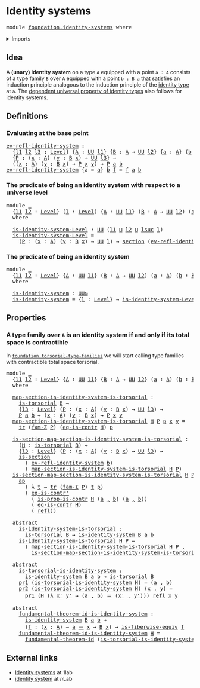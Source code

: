 # Identity systems

<pre class="Agda"><a id="29" class="Keyword">module</a> <a id="36" href="foundation.identity-systems.html" class="Module">foundation.identity-systems</a> <a id="64" class="Keyword">where</a>
</pre>
<details><summary>Imports</summary>

<pre class="Agda"><a id="120" class="Keyword">open</a> <a id="125" class="Keyword">import</a> <a id="132" href="foundation.action-on-identifications-functions.html" class="Module">foundation.action-on-identifications-functions</a>
<a id="179" class="Keyword">open</a> <a id="184" class="Keyword">import</a> <a id="191" href="foundation.dependent-pair-types.html" class="Module">foundation.dependent-pair-types</a>
<a id="223" class="Keyword">open</a> <a id="228" class="Keyword">import</a> <a id="235" href="foundation.function-extensionality.html" class="Module">foundation.function-extensionality</a>
<a id="270" class="Keyword">open</a> <a id="275" class="Keyword">import</a> <a id="282" href="foundation.fundamental-theorem-of-identity-types.html" class="Module">foundation.fundamental-theorem-of-identity-types</a>
<a id="331" class="Keyword">open</a> <a id="336" class="Keyword">import</a> <a id="343" href="foundation.universe-levels.html" class="Module">foundation.universe-levels</a>

<a id="371" class="Keyword">open</a> <a id="376" class="Keyword">import</a> <a id="383" href="foundation-core.contractible-types.html" class="Module">foundation-core.contractible-types</a>
<a id="418" class="Keyword">open</a> <a id="423" class="Keyword">import</a> <a id="430" href="foundation-core.families-of-equivalences.html" class="Module">foundation-core.families-of-equivalences</a>
<a id="471" class="Keyword">open</a> <a id="476" class="Keyword">import</a> <a id="483" href="foundation-core.function-types.html" class="Module">foundation-core.function-types</a>
<a id="514" class="Keyword">open</a> <a id="519" class="Keyword">import</a> <a id="526" href="foundation-core.functoriality-dependent-pair-types.html" class="Module">foundation-core.functoriality-dependent-pair-types</a>
<a id="577" class="Keyword">open</a> <a id="582" class="Keyword">import</a> <a id="589" href="foundation-core.identity-types.html" class="Module">foundation-core.identity-types</a>
<a id="620" class="Keyword">open</a> <a id="625" class="Keyword">import</a> <a id="632" href="foundation-core.propositions.html" class="Module">foundation-core.propositions</a>
<a id="661" class="Keyword">open</a> <a id="666" class="Keyword">import</a> <a id="673" href="foundation-core.retractions.html" class="Module">foundation-core.retractions</a>
<a id="701" class="Keyword">open</a> <a id="706" class="Keyword">import</a> <a id="713" href="foundation-core.sections.html" class="Module">foundation-core.sections</a>
<a id="738" class="Keyword">open</a> <a id="743" class="Keyword">import</a> <a id="750" href="foundation-core.torsorial-type-families.html" class="Module">foundation-core.torsorial-type-families</a>
<a id="790" class="Keyword">open</a> <a id="795" class="Keyword">import</a> <a id="802" href="foundation-core.transport-along-identifications.html" class="Module">foundation-core.transport-along-identifications</a>
</pre>
</details>

## Idea

A **(unary) identity system** on a type `A` equipped with a point `a : A`
consists of a type family `B` over `A` equipped with a point `b : B a` that
satisfies an induction principle analogous to the induction principle of the
[identity type](foundation.identity-types.md) at `a`. The
[dependent universal property of identity types](foundation.universal-property-identity-types.md)
also follows for identity systems.

## Definitions

### Evaluating at the base point

<pre class="Agda"><a id="ev-refl-identity-system"></a><a id="1353" href="foundation.identity-systems.html#1353" class="Function">ev-refl-identity-system</a> <a id="1377" class="Symbol">:</a>
  <a id="1381" class="Symbol">{</a><a id="1382" href="foundation.identity-systems.html#1382" class="Bound">l1</a> <a id="1385" href="foundation.identity-systems.html#1385" class="Bound">l2</a> <a id="1388" href="foundation.identity-systems.html#1388" class="Bound">l3</a> <a id="1391" class="Symbol">:</a> <a id="1393" href="Agda.Primitive.html#742" class="Postulate">Level</a><a id="1398" class="Symbol">}</a> <a id="1400" class="Symbol">{</a><a id="1401" href="foundation.identity-systems.html#1401" class="Bound">A</a> <a id="1403" class="Symbol">:</a> <a id="1405" href="Agda.Primitive.html#388" class="Primitive">UU</a> <a id="1408" href="foundation.identity-systems.html#1382" class="Bound">l1</a><a id="1410" class="Symbol">}</a> <a id="1412" class="Symbol">{</a><a id="1413" href="foundation.identity-systems.html#1413" class="Bound">B</a> <a id="1415" class="Symbol">:</a> <a id="1417" href="foundation.identity-systems.html#1401" class="Bound">A</a> <a id="1419" class="Symbol">→</a> <a id="1421" href="Agda.Primitive.html#388" class="Primitive">UU</a> <a id="1424" href="foundation.identity-systems.html#1385" class="Bound">l2</a><a id="1426" class="Symbol">}</a> <a id="1428" class="Symbol">{</a><a id="1429" href="foundation.identity-systems.html#1429" class="Bound">a</a> <a id="1431" class="Symbol">:</a> <a id="1433" href="foundation.identity-systems.html#1401" class="Bound">A</a><a id="1434" class="Symbol">}</a> <a id="1436" class="Symbol">(</a><a id="1437" href="foundation.identity-systems.html#1437" class="Bound">b</a> <a id="1439" class="Symbol">:</a> <a id="1441" href="foundation.identity-systems.html#1413" class="Bound">B</a> <a id="1443" href="foundation.identity-systems.html#1429" class="Bound">a</a><a id="1444" class="Symbol">)</a>
  <a id="1448" class="Symbol">{</a><a id="1449" href="foundation.identity-systems.html#1449" class="Bound">P</a> <a id="1451" class="Symbol">:</a> <a id="1453" class="Symbol">(</a><a id="1454" href="foundation.identity-systems.html#1454" class="Bound">x</a> <a id="1456" class="Symbol">:</a> <a id="1458" href="foundation.identity-systems.html#1401" class="Bound">A</a><a id="1459" class="Symbol">)</a> <a id="1461" class="Symbol">(</a><a id="1462" href="foundation.identity-systems.html#1462" class="Bound">y</a> <a id="1464" class="Symbol">:</a> <a id="1466" href="foundation.identity-systems.html#1413" class="Bound">B</a> <a id="1468" href="foundation.identity-systems.html#1454" class="Bound">x</a><a id="1469" class="Symbol">)</a> <a id="1471" class="Symbol">→</a> <a id="1473" href="Agda.Primitive.html#388" class="Primitive">UU</a> <a id="1476" href="foundation.identity-systems.html#1388" class="Bound">l3</a><a id="1478" class="Symbol">}</a> <a id="1480" class="Symbol">→</a>
  <a id="1484" class="Symbol">((</a><a id="1486" href="foundation.identity-systems.html#1486" class="Bound">x</a> <a id="1488" class="Symbol">:</a> <a id="1490" href="foundation.identity-systems.html#1401" class="Bound">A</a><a id="1491" class="Symbol">)</a> <a id="1493" class="Symbol">(</a><a id="1494" href="foundation.identity-systems.html#1494" class="Bound">y</a> <a id="1496" class="Symbol">:</a> <a id="1498" href="foundation.identity-systems.html#1413" class="Bound">B</a> <a id="1500" href="foundation.identity-systems.html#1486" class="Bound">x</a><a id="1501" class="Symbol">)</a> <a id="1503" class="Symbol">→</a> <a id="1505" href="foundation.identity-systems.html#1449" class="Bound">P</a> <a id="1507" href="foundation.identity-systems.html#1486" class="Bound">x</a> <a id="1509" href="foundation.identity-systems.html#1494" class="Bound">y</a><a id="1510" class="Symbol">)</a> <a id="1512" class="Symbol">→</a> <a id="1514" href="foundation.identity-systems.html#1449" class="Bound">P</a> <a id="1516" href="foundation.identity-systems.html#1429" class="Bound">a</a> <a id="1518" href="foundation.identity-systems.html#1437" class="Bound">b</a>
<a id="1520" href="foundation.identity-systems.html#1353" class="Function">ev-refl-identity-system</a> <a id="1544" class="Symbol">{</a><a id="1545" class="Argument">a</a> <a id="1547" class="Symbol">=</a> <a id="1549" href="foundation.identity-systems.html#1549" class="Bound">a</a><a id="1550" class="Symbol">}</a> <a id="1552" href="foundation.identity-systems.html#1552" class="Bound">b</a> <a id="1554" href="foundation.identity-systems.html#1554" class="Bound">f</a> <a id="1556" class="Symbol">=</a> <a id="1558" href="foundation.identity-systems.html#1554" class="Bound">f</a> <a id="1560" href="foundation.identity-systems.html#1549" class="Bound">a</a> <a id="1562" href="foundation.identity-systems.html#1552" class="Bound">b</a>
</pre>
### The predicate of being an identity system with respect to a universe level

<pre class="Agda"><a id="1657" class="Keyword">module</a> <a id="1664" href="foundation.identity-systems.html#1664" class="Module">_</a>
  <a id="1668" class="Symbol">{</a><a id="1669" href="foundation.identity-systems.html#1669" class="Bound">l1</a> <a id="1672" href="foundation.identity-systems.html#1672" class="Bound">l2</a> <a id="1675" class="Symbol">:</a> <a id="1677" href="Agda.Primitive.html#742" class="Postulate">Level</a><a id="1682" class="Symbol">}</a> <a id="1684" class="Symbol">(</a><a id="1685" href="foundation.identity-systems.html#1685" class="Bound">l</a> <a id="1687" class="Symbol">:</a> <a id="1689" href="Agda.Primitive.html#742" class="Postulate">Level</a><a id="1694" class="Symbol">)</a> <a id="1696" class="Symbol">{</a><a id="1697" href="foundation.identity-systems.html#1697" class="Bound">A</a> <a id="1699" class="Symbol">:</a> <a id="1701" href="Agda.Primitive.html#388" class="Primitive">UU</a> <a id="1704" href="foundation.identity-systems.html#1669" class="Bound">l1</a><a id="1706" class="Symbol">}</a> <a id="1708" class="Symbol">(</a><a id="1709" href="foundation.identity-systems.html#1709" class="Bound">B</a> <a id="1711" class="Symbol">:</a> <a id="1713" href="foundation.identity-systems.html#1697" class="Bound">A</a> <a id="1715" class="Symbol">→</a> <a id="1717" href="Agda.Primitive.html#388" class="Primitive">UU</a> <a id="1720" href="foundation.identity-systems.html#1672" class="Bound">l2</a><a id="1722" class="Symbol">)</a> <a id="1724" class="Symbol">(</a><a id="1725" href="foundation.identity-systems.html#1725" class="Bound">a</a> <a id="1727" class="Symbol">:</a> <a id="1729" href="foundation.identity-systems.html#1697" class="Bound">A</a><a id="1730" class="Symbol">)</a> <a id="1732" class="Symbol">(</a><a id="1733" href="foundation.identity-systems.html#1733" class="Bound">b</a> <a id="1735" class="Symbol">:</a> <a id="1737" href="foundation.identity-systems.html#1709" class="Bound">B</a> <a id="1739" href="foundation.identity-systems.html#1725" class="Bound">a</a><a id="1740" class="Symbol">)</a>
  <a id="1744" class="Keyword">where</a>

  <a id="1753" href="foundation.identity-systems.html#1753" class="Function">is-identity-system-Level</a> <a id="1778" class="Symbol">:</a> <a id="1780" href="Agda.Primitive.html#388" class="Primitive">UU</a> <a id="1783" class="Symbol">(</a><a id="1784" href="foundation.identity-systems.html#1669" class="Bound">l1</a> <a id="1787" href="Agda.Primitive.html#961" class="Primitive Operator">⊔</a> <a id="1789" href="foundation.identity-systems.html#1672" class="Bound">l2</a> <a id="1792" href="Agda.Primitive.html#961" class="Primitive Operator">⊔</a> <a id="1794" href="Agda.Primitive.html#931" class="Primitive">lsuc</a> <a id="1799" href="foundation.identity-systems.html#1685" class="Bound">l</a><a id="1800" class="Symbol">)</a>
  <a id="1804" href="foundation.identity-systems.html#1753" class="Function">is-identity-system-Level</a> <a id="1829" class="Symbol">=</a>
    <a id="1835" class="Symbol">(</a><a id="1836" href="foundation.identity-systems.html#1836" class="Bound">P</a> <a id="1838" class="Symbol">:</a> <a id="1840" class="Symbol">(</a><a id="1841" href="foundation.identity-systems.html#1841" class="Bound">x</a> <a id="1843" class="Symbol">:</a> <a id="1845" href="foundation.identity-systems.html#1697" class="Bound">A</a><a id="1846" class="Symbol">)</a> <a id="1848" class="Symbol">(</a><a id="1849" href="foundation.identity-systems.html#1849" class="Bound">y</a> <a id="1851" class="Symbol">:</a> <a id="1853" href="foundation.identity-systems.html#1709" class="Bound">B</a> <a id="1855" href="foundation.identity-systems.html#1841" class="Bound">x</a><a id="1856" class="Symbol">)</a> <a id="1858" class="Symbol">→</a> <a id="1860" href="Agda.Primitive.html#388" class="Primitive">UU</a> <a id="1863" href="foundation.identity-systems.html#1685" class="Bound">l</a><a id="1864" class="Symbol">)</a> <a id="1866" class="Symbol">→</a> <a id="1868" href="foundation-core.sections.html#1373" class="Function">section</a> <a id="1876" class="Symbol">(</a><a id="1877" href="foundation.identity-systems.html#1353" class="Function">ev-refl-identity-system</a> <a id="1901" href="foundation.identity-systems.html#1733" class="Bound">b</a> <a id="1903" class="Symbol">{</a><a id="1904" href="foundation.identity-systems.html#1836" class="Bound">P</a><a id="1905" class="Symbol">})</a>
</pre>
### The predicate of being an identity system

<pre class="Agda"><a id="1968" class="Keyword">module</a> <a id="1975" href="foundation.identity-systems.html#1975" class="Module">_</a>
  <a id="1979" class="Symbol">{</a><a id="1980" href="foundation.identity-systems.html#1980" class="Bound">l1</a> <a id="1983" href="foundation.identity-systems.html#1983" class="Bound">l2</a> <a id="1986" class="Symbol">:</a> <a id="1988" href="Agda.Primitive.html#742" class="Postulate">Level</a><a id="1993" class="Symbol">}</a> <a id="1995" class="Symbol">{</a><a id="1996" href="foundation.identity-systems.html#1996" class="Bound">A</a> <a id="1998" class="Symbol">:</a> <a id="2000" href="Agda.Primitive.html#388" class="Primitive">UU</a> <a id="2003" href="foundation.identity-systems.html#1980" class="Bound">l1</a><a id="2005" class="Symbol">}</a> <a id="2007" class="Symbol">(</a><a id="2008" href="foundation.identity-systems.html#2008" class="Bound">B</a> <a id="2010" class="Symbol">:</a> <a id="2012" href="foundation.identity-systems.html#1996" class="Bound">A</a> <a id="2014" class="Symbol">→</a> <a id="2016" href="Agda.Primitive.html#388" class="Primitive">UU</a> <a id="2019" href="foundation.identity-systems.html#1983" class="Bound">l2</a><a id="2021" class="Symbol">)</a> <a id="2023" class="Symbol">(</a><a id="2024" href="foundation.identity-systems.html#2024" class="Bound">a</a> <a id="2026" class="Symbol">:</a> <a id="2028" href="foundation.identity-systems.html#1996" class="Bound">A</a><a id="2029" class="Symbol">)</a> <a id="2031" class="Symbol">(</a><a id="2032" href="foundation.identity-systems.html#2032" class="Bound">b</a> <a id="2034" class="Symbol">:</a> <a id="2036" href="foundation.identity-systems.html#2008" class="Bound">B</a> <a id="2038" href="foundation.identity-systems.html#2024" class="Bound">a</a><a id="2039" class="Symbol">)</a>
  <a id="2043" class="Keyword">where</a>

  <a id="2052" href="foundation.identity-systems.html#2052" class="Function">is-identity-system</a> <a id="2071" class="Symbol">:</a> <a id="2073" href="Agda.Primitive.html#512" class="Primitive">UUω</a>
  <a id="2079" href="foundation.identity-systems.html#2052" class="Function">is-identity-system</a> <a id="2098" class="Symbol">=</a> <a id="2100" class="Symbol">{</a><a id="2101" href="foundation.identity-systems.html#2101" class="Bound">l</a> <a id="2103" class="Symbol">:</a> <a id="2105" href="Agda.Primitive.html#742" class="Postulate">Level</a><a id="2110" class="Symbol">}</a> <a id="2112" class="Symbol">→</a> <a id="2114" href="foundation.identity-systems.html#1753" class="Function">is-identity-system-Level</a> <a id="2139" href="foundation.identity-systems.html#2101" class="Bound">l</a> <a id="2141" href="foundation.identity-systems.html#2008" class="Bound">B</a> <a id="2143" href="foundation.identity-systems.html#2024" class="Bound">a</a> <a id="2145" href="foundation.identity-systems.html#2032" class="Bound">b</a>
</pre>
## Properties

### A type family over `A` is an identity system if and only if its total space is contractible

In [`foundation.torsorial-type-families`](foundation.torsorial-type-families.md)
we will start calling type families with contractible total space torsorial.

<pre class="Agda"><a id="2431" class="Keyword">module</a> <a id="2438" href="foundation.identity-systems.html#2438" class="Module">_</a>
  <a id="2442" class="Symbol">{</a><a id="2443" href="foundation.identity-systems.html#2443" class="Bound">l1</a> <a id="2446" href="foundation.identity-systems.html#2446" class="Bound">l2</a> <a id="2449" class="Symbol">:</a> <a id="2451" href="Agda.Primitive.html#742" class="Postulate">Level</a><a id="2456" class="Symbol">}</a> <a id="2458" class="Symbol">{</a><a id="2459" href="foundation.identity-systems.html#2459" class="Bound">A</a> <a id="2461" class="Symbol">:</a> <a id="2463" href="Agda.Primitive.html#388" class="Primitive">UU</a> <a id="2466" href="foundation.identity-systems.html#2443" class="Bound">l1</a><a id="2468" class="Symbol">}</a> <a id="2470" class="Symbol">{</a><a id="2471" href="foundation.identity-systems.html#2471" class="Bound">B</a> <a id="2473" class="Symbol">:</a> <a id="2475" href="foundation.identity-systems.html#2459" class="Bound">A</a> <a id="2477" class="Symbol">→</a> <a id="2479" href="Agda.Primitive.html#388" class="Primitive">UU</a> <a id="2482" href="foundation.identity-systems.html#2446" class="Bound">l2</a><a id="2484" class="Symbol">}</a> <a id="2486" class="Symbol">(</a><a id="2487" href="foundation.identity-systems.html#2487" class="Bound">a</a> <a id="2489" class="Symbol">:</a> <a id="2491" href="foundation.identity-systems.html#2459" class="Bound">A</a><a id="2492" class="Symbol">)</a> <a id="2494" class="Symbol">(</a><a id="2495" href="foundation.identity-systems.html#2495" class="Bound">b</a> <a id="2497" class="Symbol">:</a> <a id="2499" href="foundation.identity-systems.html#2471" class="Bound">B</a> <a id="2501" href="foundation.identity-systems.html#2487" class="Bound">a</a><a id="2502" class="Symbol">)</a>
  <a id="2506" class="Keyword">where</a>

  <a id="2515" href="foundation.identity-systems.html#2515" class="Function">map-section-is-identity-system-is-torsorial</a> <a id="2559" class="Symbol">:</a>
    <a id="2565" href="foundation-core.torsorial-type-families.html#2474" class="Function">is-torsorial</a> <a id="2578" href="foundation.identity-systems.html#2471" class="Bound">B</a> <a id="2580" class="Symbol">→</a>
    <a id="2586" class="Symbol">{</a><a id="2587" href="foundation.identity-systems.html#2587" class="Bound">l3</a> <a id="2590" class="Symbol">:</a> <a id="2592" href="Agda.Primitive.html#742" class="Postulate">Level</a><a id="2597" class="Symbol">}</a> <a id="2599" class="Symbol">(</a><a id="2600" href="foundation.identity-systems.html#2600" class="Bound">P</a> <a id="2602" class="Symbol">:</a> <a id="2604" class="Symbol">(</a><a id="2605" href="foundation.identity-systems.html#2605" class="Bound">x</a> <a id="2607" class="Symbol">:</a> <a id="2609" href="foundation.identity-systems.html#2459" class="Bound">A</a><a id="2610" class="Symbol">)</a> <a id="2612" class="Symbol">(</a><a id="2613" href="foundation.identity-systems.html#2613" class="Bound">y</a> <a id="2615" class="Symbol">:</a> <a id="2617" href="foundation.identity-systems.html#2471" class="Bound">B</a> <a id="2619" href="foundation.identity-systems.html#2605" class="Bound">x</a><a id="2620" class="Symbol">)</a> <a id="2622" class="Symbol">→</a> <a id="2624" href="Agda.Primitive.html#388" class="Primitive">UU</a> <a id="2627" href="foundation.identity-systems.html#2587" class="Bound">l3</a><a id="2629" class="Symbol">)</a> <a id="2631" class="Symbol">→</a>
    <a id="2637" href="foundation.identity-systems.html#2600" class="Bound">P</a> <a id="2639" href="foundation.identity-systems.html#2487" class="Bound">a</a> <a id="2641" href="foundation.identity-systems.html#2495" class="Bound">b</a> <a id="2643" class="Symbol">→</a> <a id="2645" class="Symbol">(</a><a id="2646" href="foundation.identity-systems.html#2646" class="Bound">x</a> <a id="2648" class="Symbol">:</a> <a id="2650" href="foundation.identity-systems.html#2459" class="Bound">A</a><a id="2651" class="Symbol">)</a> <a id="2653" class="Symbol">(</a><a id="2654" href="foundation.identity-systems.html#2654" class="Bound">y</a> <a id="2656" class="Symbol">:</a> <a id="2658" href="foundation.identity-systems.html#2471" class="Bound">B</a> <a id="2660" href="foundation.identity-systems.html#2646" class="Bound">x</a><a id="2661" class="Symbol">)</a> <a id="2663" class="Symbol">→</a> <a id="2665" href="foundation.identity-systems.html#2600" class="Bound">P</a> <a id="2667" href="foundation.identity-systems.html#2646" class="Bound">x</a> <a id="2669" href="foundation.identity-systems.html#2654" class="Bound">y</a>
  <a id="2673" href="foundation.identity-systems.html#2515" class="Function">map-section-is-identity-system-is-torsorial</a> <a id="2717" href="foundation.identity-systems.html#2717" class="Bound">H</a> <a id="2719" href="foundation.identity-systems.html#2719" class="Bound">P</a> <a id="2721" href="foundation.identity-systems.html#2721" class="Bound">p</a> <a id="2723" href="foundation.identity-systems.html#2723" class="Bound">x</a> <a id="2725" href="foundation.identity-systems.html#2725" class="Bound">y</a> <a id="2727" class="Symbol">=</a>
    <a id="2733" href="foundation-core.transport-along-identifications.html#832" class="Function">tr</a> <a id="2736" class="Symbol">(</a><a id="2737" href="foundation.dependent-pair-types.html#2110" class="Function">fam-Σ</a> <a id="2743" href="foundation.identity-systems.html#2719" class="Bound">P</a><a id="2744" class="Symbol">)</a> <a id="2746" class="Symbol">(</a><a id="2747" href="foundation-core.contractible-types.html#1197" class="Function">eq-is-contr</a> <a id="2759" href="foundation.identity-systems.html#2717" class="Bound">H</a><a id="2760" class="Symbol">)</a> <a id="2762" href="foundation.identity-systems.html#2721" class="Bound">p</a>

  <a id="2767" href="foundation.identity-systems.html#2767" class="Function">is-section-map-section-is-identity-system-is-torsorial</a> <a id="2822" class="Symbol">:</a>
    <a id="2828" class="Symbol">(</a><a id="2829" href="foundation.identity-systems.html#2829" class="Bound">H</a> <a id="2831" class="Symbol">:</a> <a id="2833" href="foundation-core.torsorial-type-families.html#2474" class="Function">is-torsorial</a> <a id="2846" href="foundation.identity-systems.html#2471" class="Bound">B</a><a id="2847" class="Symbol">)</a> <a id="2849" class="Symbol">→</a>
    <a id="2855" class="Symbol">{</a><a id="2856" href="foundation.identity-systems.html#2856" class="Bound">l3</a> <a id="2859" class="Symbol">:</a> <a id="2861" href="Agda.Primitive.html#742" class="Postulate">Level</a><a id="2866" class="Symbol">}</a> <a id="2868" class="Symbol">(</a><a id="2869" href="foundation.identity-systems.html#2869" class="Bound">P</a> <a id="2871" class="Symbol">:</a> <a id="2873" class="Symbol">(</a><a id="2874" href="foundation.identity-systems.html#2874" class="Bound">x</a> <a id="2876" class="Symbol">:</a> <a id="2878" href="foundation.identity-systems.html#2459" class="Bound">A</a><a id="2879" class="Symbol">)</a> <a id="2881" class="Symbol">(</a><a id="2882" href="foundation.identity-systems.html#2882" class="Bound">y</a> <a id="2884" class="Symbol">:</a> <a id="2886" href="foundation.identity-systems.html#2471" class="Bound">B</a> <a id="2888" href="foundation.identity-systems.html#2874" class="Bound">x</a><a id="2889" class="Symbol">)</a> <a id="2891" class="Symbol">→</a> <a id="2893" href="Agda.Primitive.html#388" class="Primitive">UU</a> <a id="2896" href="foundation.identity-systems.html#2856" class="Bound">l3</a><a id="2898" class="Symbol">)</a> <a id="2900" class="Symbol">→</a>
    <a id="2906" href="foundation-core.sections.html#1194" class="Function">is-section</a>
      <a id="2923" class="Symbol">(</a> <a id="2925" href="foundation.identity-systems.html#1353" class="Function">ev-refl-identity-system</a> <a id="2949" href="foundation.identity-systems.html#2495" class="Bound">b</a><a id="2950" class="Symbol">)</a>
      <a id="2958" class="Symbol">(</a> <a id="2960" href="foundation.identity-systems.html#2515" class="Function">map-section-is-identity-system-is-torsorial</a> <a id="3004" href="foundation.identity-systems.html#2829" class="Bound">H</a> <a id="3006" href="foundation.identity-systems.html#2869" class="Bound">P</a><a id="3007" class="Symbol">)</a>
  <a id="3011" href="foundation.identity-systems.html#2767" class="Function">is-section-map-section-is-identity-system-is-torsorial</a> <a id="3066" href="foundation.identity-systems.html#3066" class="Bound">H</a> <a id="3068" href="foundation.identity-systems.html#3068" class="Bound">P</a> <a id="3070" href="foundation.identity-systems.html#3070" class="Bound">p</a> <a id="3072" class="Symbol">=</a>
    <a id="3078" href="foundation.action-on-identifications-functions.html#730" class="Function">ap</a>
      <a id="3087" class="Symbol">(</a> <a id="3089" class="Symbol">λ</a> <a id="3091" href="foundation.identity-systems.html#3091" class="Bound">t</a> <a id="3093" class="Symbol">→</a> <a id="3095" href="foundation-core.transport-along-identifications.html#832" class="Function">tr</a> <a id="3098" class="Symbol">(</a><a id="3099" href="foundation.dependent-pair-types.html#2110" class="Function">fam-Σ</a> <a id="3105" href="foundation.identity-systems.html#3068" class="Bound">P</a><a id="3106" class="Symbol">)</a> <a id="3108" href="foundation.identity-systems.html#3091" class="Bound">t</a> <a id="3110" href="foundation.identity-systems.html#3070" class="Bound">p</a><a id="3111" class="Symbol">)</a>
      <a id="3119" class="Symbol">(</a> <a id="3121" href="foundation-core.contractible-types.html#1073" class="Function">eq-is-contr&#39;</a>
        <a id="3142" class="Symbol">(</a> <a id="3144" href="foundation-core.contractible-types.html#7121" class="Function">is-prop-is-contr</a> <a id="3161" href="foundation.identity-systems.html#3066" class="Bound">H</a> <a id="3163" class="Symbol">(</a><a id="3164" href="foundation.identity-systems.html#2487" class="Bound">a</a> <a id="3166" href="foundation.dependent-pair-types.html#787" class="InductiveConstructor Operator">,</a> <a id="3168" href="foundation.identity-systems.html#2495" class="Bound">b</a><a id="3169" class="Symbol">)</a> <a id="3171" class="Symbol">(</a><a id="3172" href="foundation.identity-systems.html#2487" class="Bound">a</a> <a id="3174" href="foundation.dependent-pair-types.html#787" class="InductiveConstructor Operator">,</a> <a id="3176" href="foundation.identity-systems.html#2495" class="Bound">b</a><a id="3177" class="Symbol">))</a>
        <a id="3188" class="Symbol">(</a> <a id="3190" href="foundation-core.contractible-types.html#1197" class="Function">eq-is-contr</a> <a id="3202" href="foundation.identity-systems.html#3066" class="Bound">H</a><a id="3203" class="Symbol">)</a>
        <a id="3213" class="Symbol">(</a> <a id="3215" href="foundation-core.identity-types.html#2682" class="InductiveConstructor">refl</a><a id="3219" class="Symbol">))</a>

  <a id="3225" class="Keyword">abstract</a>
    <a id="3238" href="foundation.identity-systems.html#3238" class="Function">is-identity-system-is-torsorial</a> <a id="3270" class="Symbol">:</a>
      <a id="3278" href="foundation-core.torsorial-type-families.html#2474" class="Function">is-torsorial</a> <a id="3291" href="foundation.identity-systems.html#2471" class="Bound">B</a> <a id="3293" class="Symbol">→</a> <a id="3295" href="foundation.identity-systems.html#2052" class="Function">is-identity-system</a> <a id="3314" href="foundation.identity-systems.html#2471" class="Bound">B</a> <a id="3316" href="foundation.identity-systems.html#2487" class="Bound">a</a> <a id="3318" href="foundation.identity-systems.html#2495" class="Bound">b</a>
    <a id="3324" href="foundation.identity-systems.html#3238" class="Function">is-identity-system-is-torsorial</a> <a id="3356" href="foundation.identity-systems.html#3356" class="Bound">H</a> <a id="3358" href="foundation.identity-systems.html#3358" class="Bound">P</a> <a id="3360" class="Symbol">=</a>
      <a id="3368" class="Symbol">(</a> <a id="3370" href="foundation.identity-systems.html#2515" class="Function">map-section-is-identity-system-is-torsorial</a> <a id="3414" href="foundation.identity-systems.html#3356" class="Bound">H</a> <a id="3416" href="foundation.identity-systems.html#3358" class="Bound">P</a> <a id="3418" href="foundation.dependent-pair-types.html#787" class="InductiveConstructor Operator">,</a>
        <a id="3428" href="foundation.identity-systems.html#2767" class="Function">is-section-map-section-is-identity-system-is-torsorial</a> <a id="3483" href="foundation.identity-systems.html#3356" class="Bound">H</a> <a id="3485" href="foundation.identity-systems.html#3358" class="Bound">P</a><a id="3486" class="Symbol">)</a>

  <a id="3491" class="Keyword">abstract</a>
    <a id="3504" href="foundation.identity-systems.html#3504" class="Function">is-torsorial-is-identity-system</a> <a id="3536" class="Symbol">:</a>
      <a id="3544" href="foundation.identity-systems.html#2052" class="Function">is-identity-system</a> <a id="3563" href="foundation.identity-systems.html#2471" class="Bound">B</a> <a id="3565" href="foundation.identity-systems.html#2487" class="Bound">a</a> <a id="3567" href="foundation.identity-systems.html#2495" class="Bound">b</a> <a id="3569" class="Symbol">→</a> <a id="3571" href="foundation-core.torsorial-type-families.html#2474" class="Function">is-torsorial</a> <a id="3584" href="foundation.identity-systems.html#2471" class="Bound">B</a>
    <a id="3590" href="foundation.dependent-pair-types.html#681" class="Field">pr1</a> <a id="3594" class="Symbol">(</a><a id="3595" href="foundation.identity-systems.html#3504" class="Function">is-torsorial-is-identity-system</a> <a id="3627" href="foundation.identity-systems.html#3627" class="Bound">H</a><a id="3628" class="Symbol">)</a> <a id="3630" class="Symbol">=</a> <a id="3632" class="Symbol">(</a><a id="3633" href="foundation.identity-systems.html#2487" class="Bound">a</a> <a id="3635" href="foundation.dependent-pair-types.html#787" class="InductiveConstructor Operator">,</a> <a id="3637" href="foundation.identity-systems.html#2495" class="Bound">b</a><a id="3638" class="Symbol">)</a>
    <a id="3644" href="foundation.dependent-pair-types.html#693" class="Field">pr2</a> <a id="3648" class="Symbol">(</a><a id="3649" href="foundation.identity-systems.html#3504" class="Function">is-torsorial-is-identity-system</a> <a id="3681" href="foundation.identity-systems.html#3681" class="Bound">H</a><a id="3682" class="Symbol">)</a> <a id="3684" class="Symbol">(</a><a id="3685" href="foundation.identity-systems.html#3685" class="Bound">x</a> <a id="3687" href="foundation.dependent-pair-types.html#787" class="InductiveConstructor Operator">,</a> <a id="3689" href="foundation.identity-systems.html#3689" class="Bound">y</a><a id="3690" class="Symbol">)</a> <a id="3692" class="Symbol">=</a>
      <a id="3700" href="foundation.dependent-pair-types.html#681" class="Field">pr1</a> <a id="3704" class="Symbol">(</a><a id="3705" href="foundation.identity-systems.html#3681" class="Bound">H</a> <a id="3707" class="Symbol">(λ</a> <a id="3710" href="foundation.identity-systems.html#3710" class="Bound">x&#39;</a> <a id="3713" href="foundation.identity-systems.html#3713" class="Bound">y&#39;</a> <a id="3716" class="Symbol">→</a> <a id="3718" class="Symbol">(</a><a id="3719" href="foundation.identity-systems.html#2487" class="Bound">a</a> <a id="3721" href="foundation.dependent-pair-types.html#787" class="InductiveConstructor Operator">,</a> <a id="3723" href="foundation.identity-systems.html#2495" class="Bound">b</a><a id="3724" class="Symbol">)</a> <a id="3726" href="foundation-core.identity-types.html#2713" class="Function Operator">＝</a> <a id="3728" class="Symbol">(</a><a id="3729" href="foundation.identity-systems.html#3710" class="Bound">x&#39;</a> <a id="3732" href="foundation.dependent-pair-types.html#787" class="InductiveConstructor Operator">,</a> <a id="3734" href="foundation.identity-systems.html#3713" class="Bound">y&#39;</a><a id="3736" class="Symbol">)))</a> <a id="3740" href="foundation-core.identity-types.html#2682" class="InductiveConstructor">refl</a> <a id="3745" href="foundation.identity-systems.html#3685" class="Bound">x</a> <a id="3747" href="foundation.identity-systems.html#3689" class="Bound">y</a>

  <a id="3752" class="Keyword">abstract</a>
    <a id="3765" href="foundation.identity-systems.html#3765" class="Function">fundamental-theorem-id-is-identity-system</a> <a id="3807" class="Symbol">:</a>
      <a id="3815" href="foundation.identity-systems.html#2052" class="Function">is-identity-system</a> <a id="3834" href="foundation.identity-systems.html#2471" class="Bound">B</a> <a id="3836" href="foundation.identity-systems.html#2487" class="Bound">a</a> <a id="3838" href="foundation.identity-systems.html#2495" class="Bound">b</a> <a id="3840" class="Symbol">→</a>
      <a id="3848" class="Symbol">(</a><a id="3849" href="foundation.identity-systems.html#3849" class="Bound">f</a> <a id="3851" class="Symbol">:</a> <a id="3853" class="Symbol">(</a><a id="3854" href="foundation.identity-systems.html#3854" class="Bound">x</a> <a id="3856" class="Symbol">:</a> <a id="3858" href="foundation.identity-systems.html#2459" class="Bound">A</a><a id="3859" class="Symbol">)</a> <a id="3861" class="Symbol">→</a> <a id="3863" href="foundation.identity-systems.html#2487" class="Bound">a</a> <a id="3865" href="foundation-core.identity-types.html#2713" class="Function Operator">＝</a> <a id="3867" href="foundation.identity-systems.html#3854" class="Bound">x</a> <a id="3869" class="Symbol">→</a> <a id="3871" href="foundation.identity-systems.html#2471" class="Bound">B</a> <a id="3873" href="foundation.identity-systems.html#3854" class="Bound">x</a><a id="3874" class="Symbol">)</a> <a id="3876" class="Symbol">→</a> <a id="3878" href="foundation-core.families-of-equivalences.html#710" class="Function">is-fiberwise-equiv</a> <a id="3897" href="foundation.identity-systems.html#3849" class="Bound">f</a>
    <a id="3903" href="foundation.identity-systems.html#3765" class="Function">fundamental-theorem-id-is-identity-system</a> <a id="3945" href="foundation.identity-systems.html#3945" class="Bound">H</a> <a id="3947" class="Symbol">=</a>
      <a id="3955" href="foundation.fundamental-theorem-of-identity-types.html#2039" class="Function">fundamental-theorem-id</a> <a id="3978" class="Symbol">(</a><a id="3979" href="foundation.identity-systems.html#3504" class="Function">is-torsorial-is-identity-system</a> <a id="4011" href="foundation.identity-systems.html#3945" class="Bound">H</a><a id="4012" class="Symbol">)</a>
</pre>
## External links

- [Identity systems](https://1lab.dev/1Lab.Path.IdentitySystem.html) at 1lab
- [identity system](https://ncatlab.org/nlab/show/identity+system) at $n$Lab

